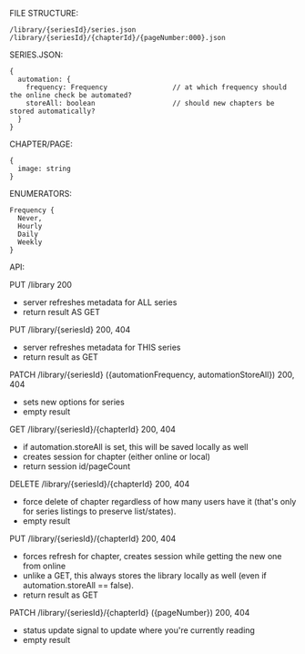 FILE STRUCTURE:

    /library/{seriesId}/series.json
    /library/{seriesId}/{chapterId}/{pageNumber:000}.json

SERIES.JSON:

    {
      automation: {
        frequency: Frequency                // at which frequency should the online check be automated?
        storeAll: boolean                   // should new chapters be stored automatically?
      }
    }

CHAPTER/PAGE: 

    {
      image: string
    }

ENUMERATORS:

    Frequency {
      Never,
      Hourly
      Daily
      Weekly
    }

API:

PUT /library
  200
  - server refreshes metadata for ALL series
  - return result AS GET


PUT /library/{seriesId}
  200, 404
  - server refreshes metadata for THIS series
  - return result as GET

PATCH /library/{seriesId} ({automationFrequency, automationStoreAll})
  200, 404
  - sets new options for series
  - empty result

GET /library/{seriesId}/{chapterId}
  200, 404
  - if automation.storeAll is set, this will be saved locally as well
  - creates session for chapter (either online or local)
  - return session id/pageCount

DELETE /library/{seriesId}/{chapterId}
  200, 404
  - force delete of chapter regardless of how many users have it (that's only for series listings to preserve list/states).
  - empty result

PUT /library/{seriesId}/{chapterId}
  200, 404
  - forces refresh for chapter, creates session while getting the new one from online
  - unlike a GET, this always stores the library locally as well (even if automation.storeAll == false).
  - return result as GET
  
PATCH /library/{seriesId}/{chapterId} ({pageNumber})
  200, 404
  - status update signal to update where you're currently reading
  - empty result
